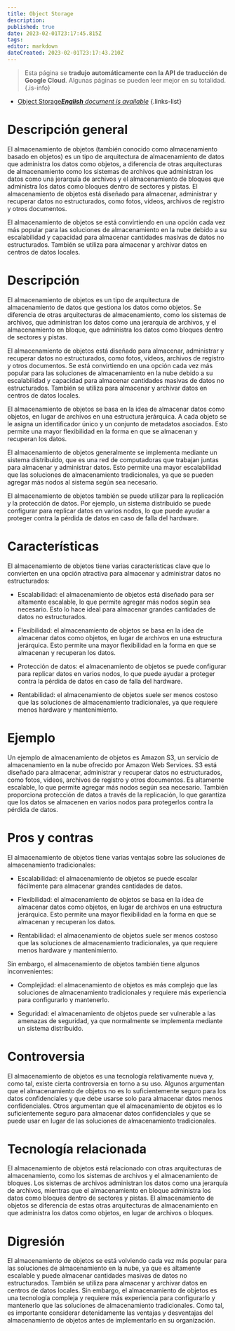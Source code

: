 ```yaml
---
title: Object Storage
description: 
published: true
date: 2023-02-01T23:17:45.815Z
tags: 
editor: markdown
dateCreated: 2023-02-01T23:17:43.210Z
---
```


> Esta página se **tradujo automáticamente con la API de traducción de Google Cloud**.
Algunas páginas se pueden leer mejor en su totalidad.{.is-info}



- [Object Storage***English** document is available*](/en/Knowledge-base/Dictionary/object-storage)
{.links-list}


# Descripción general
El almacenamiento de objetos (también conocido como almacenamiento basado en objetos) es un tipo de arquitectura de almacenamiento de datos que administra los datos como objetos, a diferencia de otras arquitecturas de almacenamiento como los sistemas de archivos que administran los datos como una jerarquía de archivos y el almacenamiento de bloques que administra los datos como bloques dentro de sectores y pistas. El almacenamiento de objetos está diseñado para almacenar, administrar y recuperar datos no estructurados, como fotos, videos, archivos de registro y otros documentos.

El almacenamiento de objetos se está convirtiendo en una opción cada vez más popular para las soluciones de almacenamiento en la nube debido a su escalabilidad y capacidad para almacenar cantidades masivas de datos no estructurados. También se utiliza para almacenar y archivar datos en centros de datos locales.

# Descripción
El almacenamiento de objetos es un tipo de arquitectura de almacenamiento de datos que gestiona los datos como objetos. Se diferencia de otras arquitecturas de almacenamiento, como los sistemas de archivos, que administran los datos como una jerarquía de archivos, y el almacenamiento en bloque, que administra los datos como bloques dentro de sectores y pistas.

El almacenamiento de objetos está diseñado para almacenar, administrar y recuperar datos no estructurados, como fotos, videos, archivos de registro y otros documentos. Se está convirtiendo en una opción cada vez más popular para las soluciones de almacenamiento en la nube debido a su escalabilidad y capacidad para almacenar cantidades masivas de datos no estructurados. También se utiliza para almacenar y archivar datos en centros de datos locales.

El almacenamiento de objetos se basa en la idea de almacenar datos como objetos, en lugar de archivos en una estructura jerárquica. A cada objeto se le asigna un identificador único y un conjunto de metadatos asociados. Esto permite una mayor flexibilidad en la forma en que se almacenan y recuperan los datos.

El almacenamiento de objetos generalmente se implementa mediante un sistema distribuido, que es una red de computadoras que trabajan juntas para almacenar y administrar datos. Esto permite una mayor escalabilidad que las soluciones de almacenamiento tradicionales, ya que se pueden agregar más nodos al sistema según sea necesario.

El almacenamiento de objetos también se puede utilizar para la replicación y la protección de datos. Por ejemplo, un sistema distribuido se puede configurar para replicar datos en varios nodos, lo que puede ayudar a proteger contra la pérdida de datos en caso de falla del hardware.

# Características
El almacenamiento de objetos tiene varias características clave que lo convierten en una opción atractiva para almacenar y administrar datos no estructurados:

* Escalabilidad: el almacenamiento de objetos está diseñado para ser altamente escalable, lo que permite agregar más nodos según sea necesario. Esto lo hace ideal para almacenar grandes cantidades de datos no estructurados.

* Flexibilidad: el almacenamiento de objetos se basa en la idea de almacenar datos como objetos, en lugar de archivos en una estructura jerárquica. Esto permite una mayor flexibilidad en la forma en que se almacenan y recuperan los datos.

* Protección de datos: el almacenamiento de objetos se puede configurar para replicar datos en varios nodos, lo que puede ayudar a proteger contra la pérdida de datos en caso de falla del hardware.

* Rentabilidad: el almacenamiento de objetos suele ser menos costoso que las soluciones de almacenamiento tradicionales, ya que requiere menos hardware y mantenimiento.

# Ejemplo
Un ejemplo de almacenamiento de objetos es Amazon S3, un servicio de almacenamiento en la nube ofrecido por Amazon Web Services. S3 está diseñado para almacenar, administrar y recuperar datos no estructurados, como fotos, videos, archivos de registro y otros documentos. Es altamente escalable, lo que permite agregar más nodos según sea necesario. También proporciona protección de datos a través de la replicación, lo que garantiza que los datos se almacenen en varios nodos para protegerlos contra la pérdida de datos.

# Pros y contras
El almacenamiento de objetos tiene varias ventajas sobre las soluciones de almacenamiento tradicionales:

* Escalabilidad: el almacenamiento de objetos se puede escalar fácilmente para almacenar grandes cantidades de datos.

* Flexibilidad: el almacenamiento de objetos se basa en la idea de almacenar datos como objetos, en lugar de archivos en una estructura jerárquica. Esto permite una mayor flexibilidad en la forma en que se almacenan y recuperan los datos.

* Rentabilidad: el almacenamiento de objetos suele ser menos costoso que las soluciones de almacenamiento tradicionales, ya que requiere menos hardware y mantenimiento.

Sin embargo, el almacenamiento de objetos también tiene algunos inconvenientes:

* Complejidad: el almacenamiento de objetos es más complejo que las soluciones de almacenamiento tradicionales y requiere más experiencia para configurarlo y mantenerlo.

* Seguridad: el almacenamiento de objetos puede ser vulnerable a las amenazas de seguridad, ya que normalmente se implementa mediante un sistema distribuido.

# Controversia
El almacenamiento de objetos es una tecnología relativamente nueva y, como tal, existe cierta controversia en torno a su uso. Algunos argumentan que el almacenamiento de objetos no es lo suficientemente seguro para los datos confidenciales y que debe usarse solo para almacenar datos menos confidenciales. Otros argumentan que el almacenamiento de objetos es lo suficientemente seguro para almacenar datos confidenciales y que se puede usar en lugar de las soluciones de almacenamiento tradicionales.

# Tecnología relacionada
El almacenamiento de objetos está relacionado con otras arquitecturas de almacenamiento, como los sistemas de archivos y el almacenamiento de bloques. Los sistemas de archivos administran los datos como una jerarquía de archivos, mientras que el almacenamiento en bloque administra los datos como bloques dentro de sectores y pistas. El almacenamiento de objetos se diferencia de estas otras arquitecturas de almacenamiento en que administra los datos como objetos, en lugar de archivos o bloques.

# Digresión
El almacenamiento de objetos se está volviendo cada vez más popular para las soluciones de almacenamiento en la nube, ya que es altamente escalable y puede almacenar cantidades masivas de datos no estructurados. También se utiliza para almacenar y archivar datos en centros de datos locales. Sin embargo, el almacenamiento de objetos es una tecnología compleja y requiere más experiencia para configurarlo y mantenerlo que las soluciones de almacenamiento tradicionales. Como tal, es importante considerar detenidamente las ventajas y desventajas del almacenamiento de objetos antes de implementarlo en su organización.